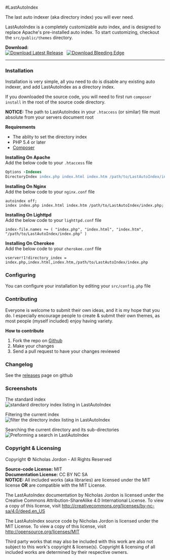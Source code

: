 #LastAutoIndex

The last auto indexer (aka directory index) you will ever need.

LastAutoIndex is a completely customizable auto index, and is designed to
replace Apache's pre-installed auto index. To start customizing, checkout
the `src/public/themes` directory.

**Download:**<br>
[![Download Latest Release](https://img.shields.io/badge/Latest-1.1.0-green.svg?style=flat-)](http://bit.ly/LastAutoIndex-1-1-0-zip) &nbsp; [![Download Bleeding Edge](https://img.shields.io/badge/Branch-develop-yellow.svg?style=flat-)](http://bit.ly/LastAutoIndex-branch-develop)

---

### Installation

Installation is very simple, all you need to do is disable any existing auto
indexer, and add LastAutoIndex as a directory index.

If you downloaded the source code, you will need to first run `composer install`
in the root of the source code directory.

**NOTICE:** The path to LastAutoIndex in your `.htaccess` (or similar) file must
absolute from your servers document root

**Requirements**<br>
- The ablity to set the directory index
- PHP 5.4 or later
- [Composer](https://getcomposer.org/)

**Installing On Apache**<br>
Add the below code to your `.htaccess` file

```apache
Options -Indexes
DirectoryIndex index.php index.html index.htm /path/to/LastAutoIndex/index.php
```

**Installing On Nginx**<br>
Add the below code to your `nginx.conf` file

```nginx
autoindex off;
index index.php index.html index.htm /path/to/LastAutoIndex/index.php;
```

**Installing On Lighttpd**<br>
Add the below code to your `lighttpd.conf` file

```lighttpd
index-file.names += ( "index.php", "index.html", "index.htm", "/path/to/LastAutoIndex/index.php" )
```

**Installing On Cherokee**<br>
Add the below code to your `cherokee.conf` file

```cherokee
vserver!1!directory_index = index.php,index.html,index.htm,/path/to/LastAutoIndex/index.php
```

### Configuring
You can configure your installation by editing your `src/config.php` file

### Contributing

Everyone is welcome to submit their own ideas, and it is my hope that you do. I 
especially encourage people to create &amp; submit their own themes, as most
people (myself included) enjoy having variety.

**How to contribute**<br>

1. Fork the repo on [Github](https://github.com/Project-CleverWeb/LastAutoIndex)
2. Make your changes
3. Send a pull request to have your changes reviewed


### Changelog

See the [releases](https://github.com/Project-CleverWeb/LastAutoIndex/releases) page on github

### Screenshots

The standard index<br>
![standard directory index listing in LastAutoIndex](http://i.imgur.com/jfr7wq8.png)

Filtering the current index
![filter the directory index listing in LastAutoIndex](http://i.imgur.com/Mbi5oC1.png)

Searching the current directory and its sub-directories
![Preforming a search in LastAutoIndex](http://i.imgur.com/l22CHzO.png)

### Copyright &amp; Licensing

Copyright &copy; Nicholas Jordon - All Rights Reserved

**Source-code License:** MIT<br>
**Documentation License:** CC BY NC SA<br>
**NOTICE:** All included works (aka libraries) are licensed under the MIT license
**OR** are compatible with the MIT License.

The LastAutoIndex documentation by Nicholas Jordon is licensed under the
Creative Commons Attribution-ShareAlike 4.0 International License. To view a
copy of this license, visit http://creativecommons.org/licenses/by-nc-sa/4.0/deed.en_US

The LastAutoIndex source code by Nicholas Jordon is licensed under the MIT
License. To view a copy of this license, visit http://opensource.org/licenses/MIT

Third party works that may also be included with this work are also not subject
to this work's copyright &amp; license(s). Copyright &amp; licensing of all
included works are determined by their respective owners.
